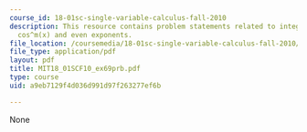 ```yaml
---
course_id: 18-01sc-single-variable-calculus-fall-2010
description: This resource contains problem statements related to integral of sin^n(x)
  cos^m(x) and even exponents.
file_location: /coursemedia/18-01sc-single-variable-calculus-fall-2010/a9eb7129f4d036d991d97f263277ef6b_MIT18_01SCF10_ex69prb.pdf
file_type: application/pdf
layout: pdf
title: MIT18_01SCF10_ex69prb.pdf
type: course
uid: a9eb7129f4d036d991d97f263277ef6b

---
```

None